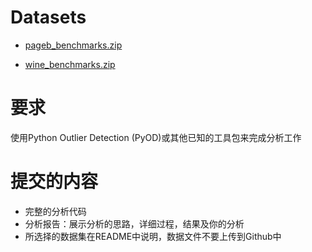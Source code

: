 # Datasets
- [pageb_benchmarks.zip](https://ir.library.oregonstate.edu/concern/parent/47429f155/file_sets/1g05fh87w)

- [wine_benchmarks.zip](https://ir.library.oregonstate.edu/concern/parent/47429f155/file_sets/9p290g47x)

# 要求
使用Python Outlier Detection (PyOD)或其他已知的工具包来完成分析工作

# 提交的内容
- 完整的分析代码
- 分析报告：展示分析的思路，详细过程，结果及你的分析
- 所选择的数据集在README中说明，数据文件不要上传到Github中
